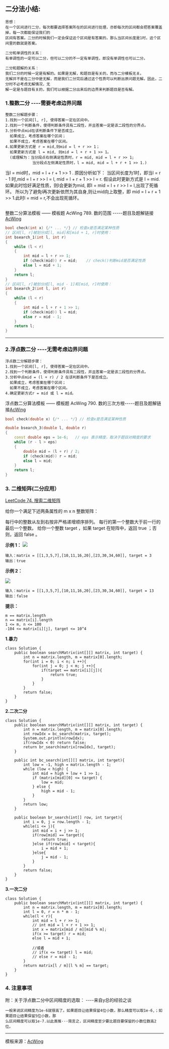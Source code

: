 ## 二分法小结:
```
思想：
在一个区间进行二分，每次都要选择答案所在的区间进行处理，亦即每次的区间都会把答案覆盖掉，每一次都能保证我们的
区间有答案。二分的时候我们一定会保证这个区间是有答案的，那么当区间长度是1时，这个区间里的数就是答案。

二分和单调性的关系：
有单调性的一定可以二分，但可以二分的不一定有单调性，即没有单调性也可以二分。

二分和题解的关系：
我们二分的时候一定是有解的。如果是无解，和题目是有关的，而与二分模板无关。
无解并不是在二分中是无解，而是我们二分完后通过这个性质可以判断出原问题无解。因此，二分时不必考虑无解情况，无
解一定是与题目有关的，我们可以根据二分出来后的边界来判断题目是否有解。
```
### 1.整数二分 ----需要考虑边界问题
```
整数二分解题步骤：
1.找到一个区间[l, r], 使得答案一定在区间中。
2.找到一个判断条件，使得判断条件具有二段性，并且答案一定是该二段性的分界点。
3.分析中点mid在该判断条件下是否成立。
  如果成立，考虑答案在哪个区间；
  如果不成立，考虑答案在哪个区间。
4.如果更新方式是 r = mid,则mid = l + r >> 1；
  如果更新方式是 l = mid, 则mid = l + r + 1 >> 1。
  (或理解为：当分段点右侧满足性质时，r = mid, mid = l + r >> 1;
            当分段点左侧满足性质时，l = mid, mid = l + r + 1 >> 1.)
  ```
当l = mid时，mid = l + r + 1 >> 1 . 原因分析如下：
当区间长度为1时，即当l = r - 1 时,mid = l + r >> l = l, mid = l + r + 1 >> l = r.
假设此时更新方式是 l = mid.如果此时恰好满足性质，则l会更新为mid, 即l = mid = l + r >> l = l,出现了死循环。
所以为了避免l再次更新依然为其自身,则让mid向上取整，即 mid = l + r + 1 >> 1.此时l = mid = r,不会出现死循环。
  ```
```
整数二分算法模板 —— 模板题 AcWing 789. 数的范围 -----题目及题解链接[AcWing](https://www.acwing.com/solution/AcWing/content/8201/)
```c++
bool check(int x) {/* ... */} // 检查x是否满足某种性质
// 区间[l, r]被划分成[l, mid]和[mid + 1, r]时使用：
int bsearch_1(int l, int r)
{
    while (l < r)
    {
        int mid = l + r >> 1;
        if (check(mid)) r = mid;    // check()判断mid是否满足性质
        else l = mid + 1;
    }
    return l;
}
// 区间[l, r]被划分成[l, mid - 1]和[mid, r]时使用：
int bsearch_2(int l, int r)
{
    while (l < r)
    {
        int mid = l + r + 1 >> 1;
        if (check(mid)) l = mid;
        else r = mid - 1;
    }
    return l;
}
```
----
### 2.浮点数二分 ----无需考虑边界问题
```
浮点数二分解题步骤：
1.找到一个区间[l, r], 使得答案一定在区间中。
2.找到一个判断条件，使得判断条件具有二段性，并且答案一定是该二段性的分界点。
3.分析中点mid = (l + r) / 2 在该判断条件下是否成立。
  如果成立，考虑答案在哪个区间；
  如果不成立，考虑答案在哪个区间。
4.确定更新方式r = mid 或 l = mid。
```
浮点数二分算法模板 —— 模板题 AcWing 790. 数的三次方根-----题目及题解链接[AcWing](https://www.acwing.com/solution/AcWing/content/8203/)
```c++
bool check(double x) {/* ... */} // 检查x是否满足某种性质

double bsearch_3(double l, double r)
{
    const double eps = 1e-6;   // eps 表示精度，取决于题目对精度的要求
    while (r - l > eps)
    {
        double mid = (l + r) / 2;
        if (check(mid)) r = mid;
        else l = mid;
    }
    return l;
}
```

### 3. 二维矩阵(二分应用）
[LeetCode 74. 搜索二维矩阵](https://leetcode.cn/problems/search-a-2d-matrix/description/?envType=study-plan-v2&envId=top-100-liked)

给你一个满足下述两条属性的 m x n 整数矩阵：

每行中的整数从左到右按非严格递增顺序排列。
每行的第一个整数大于前一行的最后一个整数。
给你一个整数 target ，如果 target 在矩阵中，返回 true ；否则，返回 false 。


**示例 1：**
![](https://assets.leetcode.com/uploads/2020/10/05/mat.jpg)

```
输入：matrix = [[1,3,5,7],[10,11,16,20],[23,30,34,60]], target = 3
输出：true
```
**示例 2：**

![](https://assets.leetcode-cn.com/aliyun-lc-upload/uploads/2020/11/25/mat2.jpg)

```
输入：matrix = [[1,3,5,7],[10,11,16,20],[23,30,34,60]], target = 13
输出：false
```

**提示：**

```
m == matrix.length
n == matrix[i].length
1 <= m, n <= 100
-104 <= matrix[i][j], target <= 10^4
```

**1.暴力**
```
class Solution {
    public boolean searchMatrix(int[][] matrix, int target) {
        int n = matrix.length, m = matrix[0].length;
        for(int i = 0; i < n; i ++){
            for(int j = 0; j < m; j ++){
                if(target == matrix[i][j]){
                    return true;
                }
            }
        }
        return false;
    }
}
```

**2.二次二分**
```
class Solution {
    public boolean searchMatrix(int[][] matrix, int target) {
        int n = matrix.length, m = matrix[0].length;
        int rowIdx = bc_search(matrix, target);
        System.out.println(rowIdx);
        if(rowIdx < 0) return false;
        return br_search(matrix[rowIdx], target);
    }

    public int bc_search(int[][] matrix, int target){
        int low = -1, high = matrix.length - 1;
        while (low < high) {
            int mid = high + low + 1 >> 1;
            if (matrix[mid][0] <= target) {
                low = mid;
            } else {
                high = mid - 1;
            }
        }
        return low;
    }

    public boolean br_search(int[] row, int target){
        int i = 0, j = row.length - 1;
        while(i <= j){
            int mid = i + j >> 1;
            if(row[mid] == target){
                return true;
            }else if(row[mid] < target){
                i = mid + 1;
            }else{
                j = mid - 1;
            }
        }
        return false;
    }
}
```

**3.一次二分**
```
class Solution {
    public boolean searchMatrix(int[][] matrix, int target) {
        int n = matrix.length, m = matrix[0].length;
        int l = 0, r = n * m - 1;
        while(l < r){
            int mid = l + r >> 1;
            // int mid = l + r + 1 >> 1;
            int x = matrix[mid / m][mid % m];
            if(x >= target) r = mid;
            else l = mid + 1;

            //或者
            // if(x <= target) l = mid;
            // else r = mid - 1;
        }
        return matrix[l / m][l % m] == target;
    }
}
```

### 4. 注意事项
附：关于浮点数二分中区间精度的选取： ----来自y总的经验之谈
```
一般来说区间精度为1e-6就很高了。如果题目让结果保留4位小数，那么精度可以取1e-6,；如果题目让结果保留5位小数，那
么区间精度可以取1e-7.以此类推···简言之，区间精度至少要比题目要保留的小数位数高2位。
```
---

模板来源：[AcWing](https://www.acwing.com/blog/content/277/)
